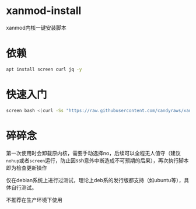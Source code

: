 # xanmod-install
xanmod内核一键安装脚本
# 依赖
```bash
apt install screen curl jq -y
```
# 快速入门
```bash
screen bash <(curl -Ss "https://raw.githubusercontent.com/candyraws/xanmod-install/main/xanmod.sh")
```
# 碎碎念
第一次使用时会卸载原内核，需要手动选择no，后续可以全程无人值守（建议`nohup`或者`screen`运行，防止因ssh意外中断造成不可预期的后果），再次执行脚本即为检查更新操作

仅在debian系统上进行过测试，理论上deb系的发行版都支持（如ubuntu等），具体自行测试。

不推荐在生产环境下使用
